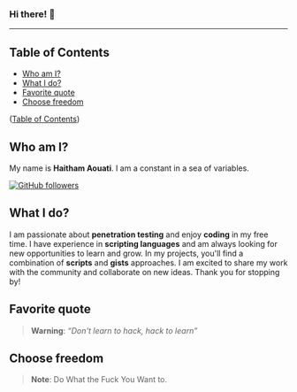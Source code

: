 ### Hi there! 👋
___

## Table of Contents

- [Who am I?](#who-am-i)
- [What I do?](#what-i-do)
- [Favorite quote](#favorite-quote)
- [Choose freedom](#choose-freedom)

([Table of Contents](#table-of-contents))

## Who am I?
My name is **Haitham Aouati**. I am a constant in a sea of variables.

[![GitHub followers](https://img.shields.io/github/followers/haithamaouati.svg?style=social&label=Followers)](https://github.com/haithamaouati)

## What I do?
I am passionate about **penetration testing** and enjoy **coding** in my free time. I have experience in **scripting languages** and am always looking for new opportunities to learn and grow. In my projects, you'll find a combination of **scripts** and **gists** approaches. I am excited to share my work with the community and collaborate on new ideas. Thank you for stopping by!

## Favorite quote
> **Warning**:
> _“Don't learn to hack, hack to learn”_

## Choose freedom
> **Note**:
> Do What the Fuck You Want to.
